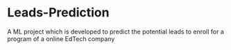# Leads-Prediction
A ML project which is developed to predict the potential leads to enroll for a program of a online EdTech company
